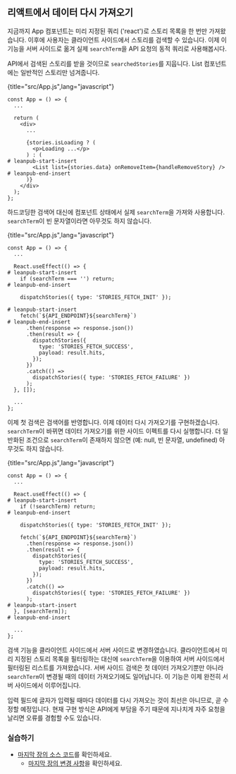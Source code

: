## 리액트에서 데이터 다시 가져오기

지금까지 App 컴포넌트는 미리 지정된 쿼리 ('react')로 스토리 목록을 한 번만 가져왔습니다. 이후에 사용자는 클라이언트 사이드에서 스토리를 검색할 수 있습니다. 이제 이 기능을 서버 사이드로 옮겨 실제 `searchTerm`을 API 요청의 동적 쿼리로 사용해봅시다.

API에서 검색된 스토리를 받을 것이므로 `searchedStories`를 지웁니다. List 컴포넌트에는 일반적인 스토리만 넘겨줍니다.

{title="src/App.js",lang="javascript"}
~~~~~~~
const App = () => {
  ...

  return (
    <div>
      ...

      {stories.isLoading ? (
        <p>Loading ...</p>
      ) : (
# leanpub-start-insert
        <List list={stories.data} onRemoveItem={handleRemoveStory} />
# leanpub-end-insert
      )}
    </div>
  );
};
~~~~~~~

하드코딩한 검색어 대신에 컴포넌트 상태에서 실제 `searchTerm`을 가져와 사용합니다. `searchTerm`이 빈 문자열이라면 아무것도 하지 않습니다.

{title="src/App.js",lang="javascript"}
~~~~~~~
const App = () => {
  ...

  React.useEffect(() => {
# leanpub-start-insert
    if (searchTerm === '') return;
# leanpub-end-insert

    dispatchStories({ type: 'STORIES_FETCH_INIT' });

# leanpub-start-insert
    fetch(`${API_ENDPOINT}${searchTerm}`)
# leanpub-end-insert
      .then(response => response.json())
      .then(result => {
        dispatchStories({
          type: 'STORIES_FETCH_SUCCESS',
          payload: result.hits,
        });
      })
      .catch(() =>
        dispatchStories({ type: 'STORIES_FETCH_FAILURE' })
      );
  }, []);

  ...
};
~~~~~~~

이제 첫 검색은 검색어를 반영합니다. 이제 데이터 다시 가져오기를 구현하겠습니다. `searchTerm`이 바뀌면 데이터 가져오기를 위한 사이드 이펙트를 다시 실행합니다. 더 일반화된 조건으로 `searchTerm`이 존재하지 않으면 (예: null, 빈 문자열, undefined) 아무것도 하지 않습니다.

{title="src/App.js",lang="javascript"}
~~~~~~~
const App = () => {
  ...

  React.useEffect(() => {
# leanpub-start-insert
    if (!searchTerm) return;
# leanpub-end-insert

    dispatchStories({ type: 'STORIES_FETCH_INIT' });

    fetch(`${API_ENDPOINT}${searchTerm}`)
      .then(response => response.json())
      .then(result => {
        dispatchStories({
          type: 'STORIES_FETCH_SUCCESS',
          payload: result.hits,
        });
      })
      .catch(() =>
        dispatchStories({ type: 'STORIES_FETCH_FAILURE' })
      );
# leanpub-start-insert
  }, [searchTerm]);
# leanpub-end-insert

  ...
};
~~~~~~~

검색 기능을 클라이언트 사이드에서 서버 사이드로 변경하였습니다. 클라이언트에서 미리 지정된 스토리 목록을 필터링하는 대신에 `searchTerm`을 이용하여 서버 사이드에서 필터링된 리스트를 가져왔습니다. 서버 사이드 검색은 첫 데이터 가져오기뿐만 아니라 `searchTerm`이 변경될 때의 데이터 가져오기에도 일어납니다. 이 기능은 이제 완전히 서버 사이드에서 이루어집니다.

입력 필드에 글자가 입력될 때마다 데이터를 다시 가져오는 것이 최선은 아니므로, 곧 수정할 예정입니다. 현재 구현 방식은 API에게 부담을 주기 때문에 지나치게 자주 요청을 날리면 오류를 경험할 수도 있습니다.

### 실습하기
* [마지막 장의 소스 코드](https://codesandbox.io/s/github/the-road-to-learn-react/hacker-stories/tree/hs/Data-Re-Fetching-in-React)를 확인하세요.
  * [마지막 장의 변경 사항](https://github.com/the-road-to-learn-react/hacker-stories/compare/hs/Data-Fetching-with-React...hs/Data-Re-Fetching-in-React?expand=1)을 확인하세요.